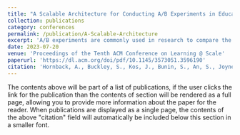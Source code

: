 ```yaml
---
title: "A Scalable Architecture for Conducting A/B Experiments in Educational Settings"
collection: publications
category: conferences
permalink: /publication/A-Scalable-Architecture
excerpt: 'A/B experiments are commonly used in research to compare the effects of changing one or more variables in two different experimental groups a control group and a treatment group. While the benefits of using A/B experiments are widely known and accepted in education, there is less agreement on an approach to creating software infrastructure systems to assist in rapidly conducting such experiments in the field. To assist in alleviating this gap, we are creating a software infrastructure for A/B experiments that allows researchers to conduct experiments and automatically analyze their results for an education-focused ecology-based conceptual modeling platform.'
date: 2023-07-20
venue: 'Proceedings of the Tenth ACM Conference on Learning @ Scale'
paperurl: 'https://dl.acm.org/doi/pdf/10.1145/3573051.3596190'
citation: 'Hornback, A., Buckley, S., Kos, J., Bunin, S., An, S., Joyner, D., & Goel, A. (2023, July). A Scalable Architecture for Conducting A/B Experiments in Educational Settings. In Proceedings of the Tenth ACM Conference on Learning @ Scale (pp. 373-377).'
---
```


The contents above will be part of a list of publications, if the user clicks the link for the publication than the contents of section will be rendered as a full page, allowing you to provide more information about the paper for the reader. When publications are displayed as a single page, the contents of the above "citation" field will automatically be included below this section in a smaller font.